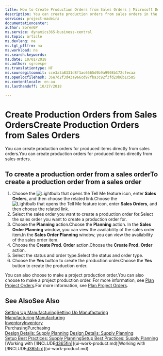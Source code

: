 ```yaml
---
title: How to Create Production Orders from Sales Orders | Microsoft Docs
description: You can create production orders from sales orders in the Sales & Marketing department.
services: project-madeira
documentationcenter: 
author: SorenGP
ms.service: dynamics365-business-central
ms.topic: article
ms.devlang: na
ms.tgt_pltfrm: na
ms.workload: na
ms.search.keywords: 
ms.date: 10/01/2018
ms.author: sgroespe
ms.translationtype: HT
ms.sourcegitcommit: cce3a3a8331d8f1ac6665d9b9a9908b172cfecaa
ms.openlocfilehash: 36e7d2f3d43a966cd97fba3c92f3fd20b6b1c585
ms.contentlocale: en-au
ms.lasthandoff: 10/27/2018

---
```

# <a name="create-production-orders-from-sales-orders"></a><span data-ttu-id="d0074-103">Create Production Orders from Sales Orders</span><span class="sxs-lookup"><span data-stu-id="d0074-103">Create Production Orders from Sales Orders</span></span>
<span data-ttu-id="d0074-104">You can create production orders for produced items directly from sales orders.</span><span class="sxs-lookup"><span data-stu-id="d0074-104">You can create production orders for produced items directly from sales orders.</span></span>  

## <a name="to-create-a-production-order-from-a-sales-order"></a><span data-ttu-id="d0074-105">To create a production order from a sales order</span><span class="sxs-lookup"><span data-stu-id="d0074-105">To create a production order from a sales order</span></span>  

1.  <span data-ttu-id="d0074-106">Choose the ![Lightbulb that opens the Tell Me feature](media/ui-search/search_small.png "Tell me what you want to do") icon, enter **Sales Orders**, and then choose the related link.</span><span class="sxs-lookup"><span data-stu-id="d0074-106">Choose the ![Lightbulb that opens the Tell Me feature](media/ui-search/search_small.png "Tell me what you want to do") icon, enter **Sales Orders**, and then choose the related link.</span></span>  
2.  <span data-ttu-id="d0074-107">Select the sales order you want to create a production order for.</span><span class="sxs-lookup"><span data-stu-id="d0074-107">Select the sales order you want to create a production order for.</span></span>  
3.  <span data-ttu-id="d0074-108">Choose the **Planning** action.</span><span class="sxs-lookup"><span data-stu-id="d0074-108">Choose the **Planning** action.</span></span> <span data-ttu-id="d0074-109">In the **Sales Order Planning** window, you can view the availability of the sales order item.</span><span class="sxs-lookup"><span data-stu-id="d0074-109">In the **Sales Order Planning** window, you can view the availability of the sales order item.</span></span>  
4.  <span data-ttu-id="d0074-110">Choose the **Create Prod. Order** action.</span><span class="sxs-lookup"><span data-stu-id="d0074-110">Choose the **Create Prod. Order** action.</span></span>  
5.  <span data-ttu-id="d0074-111">Select the status and order type.</span><span class="sxs-lookup"><span data-stu-id="d0074-111">Select the status and order type.</span></span>  
6.  <span data-ttu-id="d0074-112">Choose the **Yes** button to create the production order.</span><span class="sxs-lookup"><span data-stu-id="d0074-112">Choose the **Yes** button to create the production order.</span></span>

<span data-ttu-id="d0074-113">You can also choose to make a project production order.</span><span class="sxs-lookup"><span data-stu-id="d0074-113">You can also choose to make a project production order.</span></span> <span data-ttu-id="d0074-114">For more information, see [Plan Project Orders](production-how-to-plan-project-orders.md).</span><span class="sxs-lookup"><span data-stu-id="d0074-114">For more information, see [Plan Project Orders](production-how-to-plan-project-orders.md).</span></span>   

## <a name="see-also"></a><span data-ttu-id="d0074-115">See Also</span><span class="sxs-lookup"><span data-stu-id="d0074-115">See Also</span></span>  
[<span data-ttu-id="d0074-116">Setting Up Manufacturing</span><span class="sxs-lookup"><span data-stu-id="d0074-116">Setting Up Manufacturing</span></span>](production-configure-production-processes.md)  
<span data-ttu-id="d0074-117">[Manufacturing](production-manage-manufacturing.md)  </span><span class="sxs-lookup"><span data-stu-id="d0074-117">[Manufacturing](production-manage-manufacturing.md)  </span></span>  
[<span data-ttu-id="d0074-118">Inventory</span><span class="sxs-lookup"><span data-stu-id="d0074-118">Inventory</span></span>](inventory-manage-inventory.md)  
[<span data-ttu-id="d0074-119">Purchasing</span><span class="sxs-lookup"><span data-stu-id="d0074-119">Purchasing</span></span>](purchasing-manage-purchasing.md)  
<span data-ttu-id="d0074-120">[Design Details: Supply Planning](design-details-supply-planning.md) </span><span class="sxs-lookup"><span data-stu-id="d0074-120">[Design Details: Supply Planning](design-details-supply-planning.md) </span></span>  
[<span data-ttu-id="d0074-121">Setup Best Practices: Supply Planning</span><span class="sxs-lookup"><span data-stu-id="d0074-121">Setup Best Practices: Supply Planning</span></span>](setup-best-practices-supply-planning.md)  
<span data-ttu-id="d0074-122">[Working with [!INCLUDE[d365fin](includes/d365fin_md.md)]](ui-work-product.md)</span><span class="sxs-lookup"><span data-stu-id="d0074-122">[Working with [!INCLUDE[d365fin](includes/d365fin_md.md)]](ui-work-product.md)</span></span>


